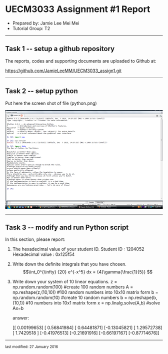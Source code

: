 UECM3033 Assignment #1 Report
========================================================

- Prepared by: Jamie Lee Mei Mei
- Tutorial Group: T2

--------------------------------------------------------

## Task 1 -- setup a github repository

The reports, codes and supporting documents are uploaded to Github at: 

https://github.com/JamieLeeMM/UECM3033_assign1.git

---------------------------------------------------------

## Task 2 -- setup python

Put here the screen shot of file (python.png)


![python.png](python.png)


------------------------------------------------------------

## Task 3 -- modify and run Python script

In this section, please report:

1. The hexadecimal value of your student ID.
	Student ID        : 1204052
	Hexadecimal value : 0x125f54
2. Write down the definite integrals that you have chosen.
	$$\int_0^{\infty} {20} e^{-x^5} dx = {4}\gamma{\frac{1}{5}} $$

3. Write down your system of 10 linear equations.
	z = np.random.random(100) #create 100 random numbers
	A = np.reshape(z,(10,10)) #100 random numbers into 10x10 matrix form
   	b = np.random.random(10)  #create 10 random numbers
    b = np.reshape(b,(10,1))  #10 numbers into 10x1 matrix form
    x = np.linalg.solve(A,b)  #solve Ax=b

	answer:

	[[ 0.00199653]
	 [ 0.56841984]
	 [ 0.64481871]
	 [-0.13045821]
	 [ 1.29572738]
	 [ 1.7429518 ]
	 [-0.41976513]
	 [-0.21691916]
	 [-0.66197167]
	 [-0.87714676]]



-----------------------------------

<sup>last modified: 27 January 2016</sup>
